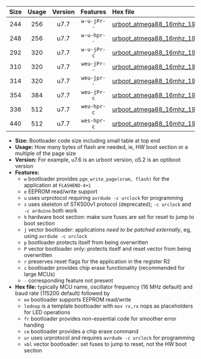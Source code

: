 |Size|Usage|Version|Features|Hex file|
|:-:|:-:|:-:|:-:|:--|
|244|256|u7.7|`w-u-jPr--`|[urboot_atmega88_16mhz_19200bps_lednop_ur_vbl.hex](https://raw.githubusercontent.com/stefanrueger/urboot.hex/main/mcus/atmega88/fcpu_16mhz/19200_bps/urboot_atmega88_16mhz_19200bps_lednop_ur_vbl.hex)|
|248|256|u7.7|`w-u-hpr--`|[urboot_atmega88_16mhz_19200bps_lednop_fr_ur.hex](https://raw.githubusercontent.com/stefanrueger/urboot.hex/main/mcus/atmega88/fcpu_16mhz/19200_bps/urboot_atmega88_16mhz_19200bps_lednop_fr_ur.hex)|
|292|320|u7.7|`w-u-jPr-c`|[urboot_atmega88_16mhz_19200bps_lednop_fr_ce_ur_vbl.hex](https://raw.githubusercontent.com/stefanrueger/urboot.hex/main/mcus/atmega88/fcpu_16mhz/19200_bps/urboot_atmega88_16mhz_19200bps_lednop_fr_ce_ur_vbl.hex)|
|310|320|u7.7|`weu-jPr--`|[urboot_atmega88_16mhz_19200bps_ee_lednop_ur_vbl.hex](https://raw.githubusercontent.com/stefanrueger/urboot.hex/main/mcus/atmega88/fcpu_16mhz/19200_bps/urboot_atmega88_16mhz_19200bps_ee_lednop_ur_vbl.hex)|
|314|320|u7.7|`weu-jpr--`|[urboot_atmega88_16mhz_19200bps_ee_lednop_fr_ur_vbl.hex](https://raw.githubusercontent.com/stefanrueger/urboot.hex/main/mcus/atmega88/fcpu_16mhz/19200_bps/urboot_atmega88_16mhz_19200bps_ee_lednop_fr_ur_vbl.hex)|
|354|384|u7.7|`weu-jPr-c`|[urboot_atmega88_16mhz_19200bps_ee_lednop_fr_ce_ur_vbl.hex](https://raw.githubusercontent.com/stefanrueger/urboot.hex/main/mcus/atmega88/fcpu_16mhz/19200_bps/urboot_atmega88_16mhz_19200bps_ee_lednop_fr_ce_ur_vbl.hex)|
|336|512|u7.7|`weu-hpr-c`|[urboot_atmega88_16mhz_19200bps_ee_lednop_fr_ce_ur.hex](https://raw.githubusercontent.com/stefanrueger/urboot.hex/main/mcus/atmega88/fcpu_16mhz/19200_bps/urboot_atmega88_16mhz_19200bps_ee_lednop_fr_ce_ur.hex)|
|440|512|u7.7|`wes-hpr-c`|[urboot_atmega88_16mhz_19200bps_ee_lednop_fr_ce.hex](https://raw.githubusercontent.com/stefanrueger/urboot.hex/main/mcus/atmega88/fcpu_16mhz/19200_bps/urboot_atmega88_16mhz_19200bps_ee_lednop_fr_ce.hex)|

- **Size:** Bootloader code size including small table at top end
- **Usage:** How many bytes of flash are needed, ie, HW boot section or a multiple of the page size
- **Version:** For example, u7.6 is an urboot version, o5.2 is an optiboot version
- **Features:**
  + `w` bootloader provides `pgm_write_page(sram, flash)` for the application at `FLASHEND-4+1`
  + `e` EEPROM read/write support
  + `u` uses urprotocol requiring `avrdude -c urclock` for programming
  + `s` uses skeleton of STK500v1 protocol (deprecated); `-c urclock` and `-c arduino` both work
  + `h` hardware boot section: make sure fuses are set for reset to jump to boot section
  + `j` vector bootloader: applications *need to be patched externally*, eg, using `avrdude -c urclock`
  + `p` bootloader protects itself from being overwritten
  + `P` vector bootloader only: protects itself and reset vector from being overwritten
  + `r` preserves reset flags for the application in the register R2
  + `c` bootloader provides chip erase functionality (recommended for large MCUs)
  + `-` corresponding feature not present
- **Hex file:** typically MCU name, oscillator frequency (16 MHz default) and baud rate (115200 default) followed by
  + `ee` bootloader supports EEPROM read/write
  + `lednop` is a template bootloader with `mov rx,rx` nops as placeholders for LED operations
  + `fr` bootloader provides non-essential code for smoother error handing
  + `ce` bootloader provides a chip erase command
  + `ur` uses urprotocol and requires `avrdude -c urclock` for programming
  + `vbl` vector bootloader: set fuses to jump to reset, not the HW boot section
